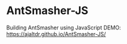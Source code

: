 # AntSmasher-JS
Building AntSmasher using JavaScript 
DEMO: https://ajaltdr.github.io/AntSmasher-JS/
